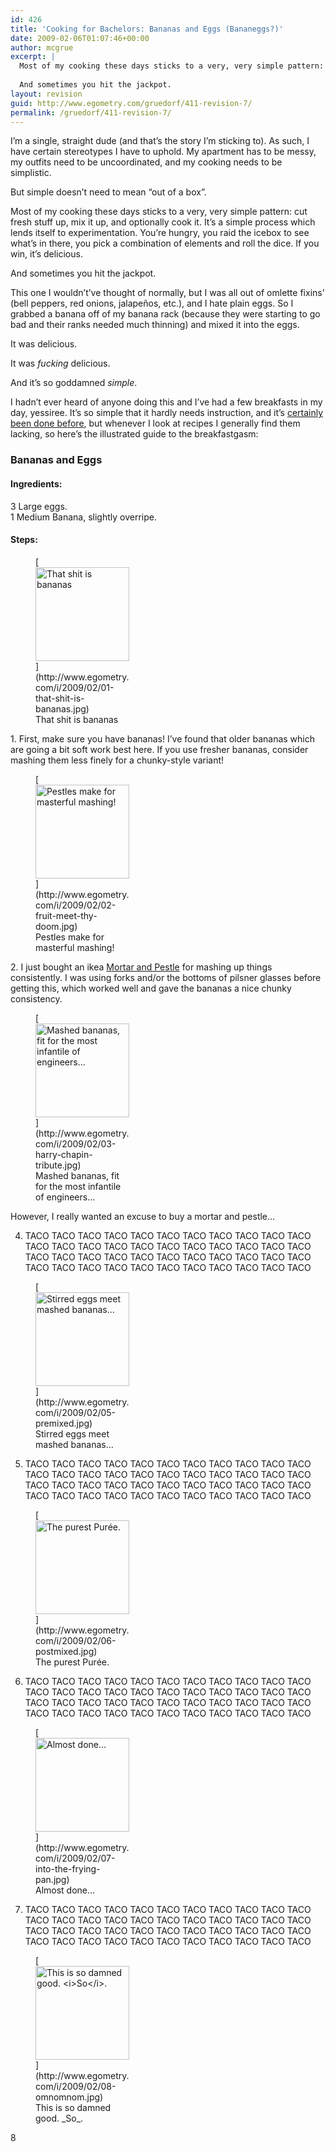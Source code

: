```yaml
---
id: 426
title: 'Cooking for Bachelors: Bananas and Eggs (Bananeggs?)'
date: 2009-02-06T01:07:46+00:00
author: mcgrue
excerpt: |
  Most of my cooking these days sticks to a very, very simple pattern: cut fresh stuff up, mix it up, and optionally cook it.  It's a simple process which lends itself to experimentation.  You're hungry, you raid the icebox to see what's in there, you pick a combination of elements and roll the dice.  If you win, it's delicious.
  
  And sometimes you hit the jackpot.
layout: revision
guid: http://www.egometry.com/gruedorf/411-revision-7/
permalink: /gruedorf/411-revision-7/
---
```

I&#8217;m a single, straight dude (and that&#8217;s the story I&#8217;m sticking to). As such, I have certain stereotypes I have to uphold. My apartment has to be messy, my outfits need to be uncoordinated, and my cooking needs to be simplistic.

But simple doesn&#8217;t need to mean &#8220;out of a box&#8221;.

Most of my cooking these days sticks to a very, very simple pattern: cut fresh stuff up, mix it up, and optionally cook it. It&#8217;s a simple process which lends itself to experimentation. You&#8217;re hungry, you raid the icebox to see what&#8217;s in there, you pick a combination of elements and roll the dice. If you win, it&#8217;s delicious.

And sometimes you hit the jackpot.

This one I wouldn&#8217;t&#8217;ve thought of normally, but I was all out of omlette fixins&#8217; (bell peppers, red onions, jalapeños, etc.), and I hate plain eggs. So I grabbed a banana off of my banana rack (because they were starting to go bad and their ranks needed much thinning) and mixed it into the eggs.

It was delicious.

It was _fucking_ delicious.

And it&#8217;s so goddamned _simple_.

I hadn&#8217;t ever heard of anyone doing this and I&#8217;ve had a few breakfasts in my day, yessiree. It&#8217;s so simple that it hardly needs instruction, and it&#8217;s [certainly been done before](http://www.mrbreakfast.com/superdisplay.asp?recipeid=1654), but whenever I look at recipes I generally find them lacking, so here&#8217;s the illustrated guide to the breakfastgasm:

### Bananas and Eggs

#### Ingredients:

3 Large eggs.  
1 Medium Banana, slightly overripe.

#### Steps:

<figure id="attachment_415" style="width: 150px" class="wp-caption alignleft">[<img src="http://www.egometry.com/i/2009/02/01-that-shit-is-bananas-150x150.jpg" alt="That shit is bananas" title="01-that-shit-is-bananas" width="150" height="150" class="size-thumbnail wp-image-415" />](http://www.egometry.com/i/2009/02/01-that-shit-is-bananas.jpg)<figcaption class="wp-caption-text">That shit is bananas</figcaption></figure>  
1. First, make sure you have bananas! I&#8217;ve found that older bananas which are going a bit soft work best here. If you use fresher bananas, consider mashing them less finely for a chunky-style variant!

<figure id="attachment_416" style="width: 150px" class="wp-caption alignright">[<img src="http://www.egometry.com/i/2009/02/02-fruit-meet-thy-doom-150x150.jpg" alt="Pestles make for masterful mashing!" title="02-fruit-meet-thy-doom" width="150" height="150" class="size-thumbnail wp-image-416" />](http://www.egometry.com/i/2009/02/02-fruit-meet-thy-doom.jpg)<figcaption class="wp-caption-text">Pestles make for masterful mashing!</figcaption></figure>  
2. I just bought an ikea <a href=http://en.wikipedia.org/wiki/Mortar\_and\_pestle>Mortar and Pestle</a> for mashing up things consistently. I was using forks and/or the bottoms of pilsner glasses before getting this, which worked well and gave the bananas a nice chunky consistency.  
<figure id="attachment_417" style="width: 150px" class="wp-caption alignleft">[<img src="http://www.egometry.com/i/2009/02/03-harry-chapin-tribute-150x150.jpg" alt="Mashed bananas, fit for the most infantile of engineers..." title="03-harry-chapin-tribute" width="150" height="150" class="size-thumbnail wp-image-417" />](http://www.egometry.com/i/2009/02/03-harry-chapin-tribute.jpg)<figcaption class="wp-caption-text">Mashed bananas, fit for the most infantile of engineers...</figcaption></figure>  
However, I really wanted an excuse to buy a mortar and pestle&#8230;

4. TACO TACO TACO TACO TACO TACO TACO TACO TACO TACO TACO TACO TACO TACO TACO TACO TACO TACO TACO TACO TACO TACO  
TACO TACO TACO TACO TACO TACO TACO TACO TACO TACO TACO TACO TACO TACO TACO TACO TACO TACO TACO TACO TACO TACO  
<figure id="attachment_419" style="width: 150px" class="wp-caption alignright">[<img src="http://www.egometry.com/i/2009/02/05-premixed-150x150.jpg" alt="Stirred eggs meet mashed bananas..." title="05-premixed" width="150" height="150" class="size-thumbnail wp-image-419" />](http://www.egometry.com/i/2009/02/05-premixed.jpg)<figcaption class="wp-caption-text">Stirred eggs meet mashed bananas...</figcaption></figure>

5. TACO TACO TACO TACO TACO TACO TACO TACO TACO TACO TACO TACO TACO TACO TACO TACO TACO TACO TACO TACO TACO TACO  
TACO TACO TACO TACO TACO TACO TACO TACO TACO TACO TACO TACO TACO TACO TACO TACO TACO TACO TACO TACO TACO TACO  
<figure id="attachment_420" style="width: 150px" class="wp-caption alignleft">[<img src="http://www.egometry.com/i/2009/02/06-postmixed-150x150.jpg" alt="The purest Purée." title="06-postmixed" width="150" height="150" class="size-thumbnail wp-image-420" />](http://www.egometry.com/i/2009/02/06-postmixed.jpg)<figcaption class="wp-caption-text">The purest Purée.</figcaption></figure>

6. TACO TACO TACO TACO TACO TACO TACO TACO TACO TACO TACO TACO TACO TACO TACO TACO TACO TACO TACO TACO TACO TACO  
TACO TACO TACO TACO TACO TACO TACO TACO TACO TACO TACO TACO TACO TACO TACO TACO TACO TACO TACO TACO TACO TACO  
<figure id="attachment_421" style="width: 150px" class="wp-caption alignright">[<img src="http://www.egometry.com/i/2009/02/07-into-the-frying-pan-150x150.jpg" alt="Almost done..." title="07-into-the-frying-pan" width="150" height="150" class="size-thumbnail wp-image-421" />](http://www.egometry.com/i/2009/02/07-into-the-frying-pan.jpg)<figcaption class="wp-caption-text">Almost done...</figcaption></figure>

7. TACO TACO TACO TACO TACO TACO TACO TACO TACO TACO TACO TACO TACO TACO TACO TACO TACO TACO TACO TACO TACO TACO  
TACO TACO TACO TACO TACO TACO TACO TACO TACO TACO TACO TACO TACO TACO TACO TACO TACO TACO TACO TACO TACO TACO  
<figure id="attachment_422" style="width: 150px" class="wp-caption alignright">[<img src="http://www.egometry.com/i/2009/02/08-omnomnom-150x150.jpg" alt="This is so damned good.  <i>So</i>." title="08-omnomnom" width="150" height="150" class="size-thumbnail wp-image-422" />](http://www.egometry.com/i/2009/02/08-omnomnom.jpg)<figcaption class="wp-caption-text">This is so damned good. _So_.</figcaption></figure>

8